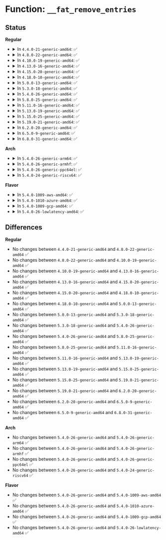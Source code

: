 # Function: <code>__fat_remove_entries</code>

## Status
<b>Regular</b>
<ul>
<li>
<details>
<summary>In <code>4.4.0-21-generic-amd64</code>: ✅</summary>

```c
int __fat_remove_entries(struct inode * dir, loff_t pos, int nr_slots)
```

```json
{
  "name": "__fat_remove_entries",
  "collision_type": "Unique Static",
  "inline_type": "No",
  "funcs": [
    {
      "addr": 18446744071581951920,
      "name": "__fat_remove_entries",
      "external": false,
      "loc": "fs/fat/dir.c:997",
      "file": "fs/fat/dir.c",
      "inline": "seen, unknown",
      "caller_inline": [],
      "caller_func": [
        "fs/fat/dir.c:fat_remove_entries",
        "fs/fat/dir.c:fat_add_entries"
      ]
    }
  ],
  "symbols": [
    {
      "addr": 18446744071581951920,
      "name": "__fat_remove_entries",
      "section": ".text",
      "bind": "STB_LOCAL",
      "size": 298
    }
  ]
}
```
</details>
</li>
<li>
<details>
<summary>In <code>4.8.0-22-generic-amd64</code>: ✅</summary>

```c
int __fat_remove_entries(struct inode * dir, loff_t pos, int nr_slots)
```

```json
{
  "name": "__fat_remove_entries",
  "collision_type": "Unique Static",
  "inline_type": "No",
  "funcs": [
    {
      "addr": 18446744071582162432,
      "name": "__fat_remove_entries",
      "external": false,
      "loc": "fs/fat/dir.c:997",
      "file": "fs/fat/dir.c",
      "inline": "seen, unknown",
      "caller_inline": [],
      "caller_func": [
        "fs/fat/dir.c:fat_add_entries",
        "fs/fat/dir.c:fat_remove_entries"
      ]
    }
  ],
  "symbols": [
    {
      "addr": 18446744071582162432,
      "name": "__fat_remove_entries",
      "section": ".text",
      "bind": "STB_LOCAL",
      "size": 295
    }
  ]
}
```
</details>
</li>
<li>
<details>
<summary>In <code>4.10.0-19-generic-amd64</code>: ✅</summary>

```c
int __fat_remove_entries(struct inode * dir, loff_t pos, int nr_slots)
```

```json
{
  "name": "__fat_remove_entries",
  "collision_type": "Unique Static",
  "inline_type": "No",
  "funcs": [
    {
      "addr": 18446744071582251840,
      "name": "__fat_remove_entries",
      "external": false,
      "loc": "fs/fat/dir.c:997",
      "file": "fs/fat/dir.c",
      "inline": "seen, unknown",
      "caller_inline": [],
      "caller_func": [
        "fs/fat/dir.c:fat_add_entries",
        "fs/fat/dir.c:fat_remove_entries"
      ]
    }
  ],
  "symbols": [
    {
      "addr": 18446744071582251840,
      "name": "__fat_remove_entries",
      "section": ".text",
      "bind": "STB_LOCAL",
      "size": 295
    }
  ]
}
```
</details>
</li>
<li>
<details>
<summary>In <code>4.13.0-16-generic-amd64</code>: ✅</summary>

```c
int __fat_remove_entries(struct inode * dir, loff_t pos, int nr_slots)
```

```json
{
  "name": "__fat_remove_entries",
  "collision_type": "Unique Static",
  "inline_type": "No",
  "funcs": [
    {
      "addr": 18446744071582336864,
      "name": "__fat_remove_entries",
      "external": false,
      "loc": "fs/fat/dir.c:997",
      "file": "fs/fat/dir.c",
      "inline": "seen, unknown",
      "caller_inline": [],
      "caller_func": [
        "fs/fat/dir.c:fat_add_entries",
        "fs/fat/dir.c:fat_remove_entries"
      ]
    }
  ],
  "symbols": [
    {
      "addr": 18446744071582336864,
      "name": "__fat_remove_entries",
      "section": ".text",
      "bind": "STB_LOCAL",
      "size": 295
    }
  ]
}
```
</details>
</li>
<li>
<details>
<summary>In <code>4.15.0-20-generic-amd64</code>: ✅</summary>

```c
int __fat_remove_entries(struct inode * dir, loff_t pos, int nr_slots)
```

```json
{
  "name": "__fat_remove_entries",
  "collision_type": "Unique Static",
  "inline_type": "No",
  "funcs": [
    {
      "addr": 18446744071582487424,
      "name": "__fat_remove_entries",
      "external": false,
      "loc": "fs/fat/dir.c:996",
      "file": "fs/fat/dir.c",
      "inline": "seen, unknown",
      "caller_inline": [],
      "caller_func": [
        "fs/fat/dir.c:fat_add_entries",
        "fs/fat/dir.c:fat_remove_entries"
      ]
    }
  ],
  "symbols": [
    {
      "addr": 18446744071582487424,
      "name": "__fat_remove_entries",
      "section": ".text",
      "bind": "STB_LOCAL",
      "size": 295
    }
  ]
}
```
</details>
</li>
<li>
<details>
<summary>In <code>4.18.0-10-generic-amd64</code>: ✅</summary>

```c
int __fat_remove_entries(struct inode * dir, loff_t pos, int nr_slots)
```

```json
{
  "name": "__fat_remove_entries",
  "collision_type": "Unique Static",
  "inline_type": "No",
  "funcs": [
    {
      "addr": 18446744071582678496,
      "name": "__fat_remove_entries",
      "external": false,
      "loc": "fs/fat/dir.c:997",
      "file": "fs/fat/dir.c",
      "inline": "seen, unknown",
      "caller_inline": [],
      "caller_func": [
        "fs/fat/dir.c:fat_add_entries",
        "fs/fat/dir.c:fat_remove_entries"
      ]
    }
  ],
  "symbols": [
    {
      "addr": 18446744071582678496,
      "name": "__fat_remove_entries",
      "section": ".text",
      "bind": "STB_LOCAL",
      "size": 295
    }
  ]
}
```
</details>
</li>
<li>
<details>
<summary>In <code>5.0.0-13-generic-amd64</code>: ✅</summary>

```c
int __fat_remove_entries(struct inode * dir, loff_t pos, int nr_slots)
```

```json
{
  "name": "__fat_remove_entries",
  "collision_type": "Unique Static",
  "inline_type": "No",
  "funcs": [
    {
      "addr": 18446744071582780368,
      "name": "__fat_remove_entries",
      "external": false,
      "loc": "fs/fat/dir.c:999",
      "file": "fs/fat/dir.c",
      "inline": "seen, unknown",
      "caller_inline": [],
      "caller_func": [
        "fs/fat/dir.c:fat_add_entries",
        "fs/fat/dir.c:fat_remove_entries"
      ]
    }
  ],
  "symbols": [
    {
      "addr": 18446744071582780368,
      "name": "__fat_remove_entries",
      "section": ".text",
      "bind": "STB_LOCAL",
      "size": 295
    }
  ]
}
```
</details>
</li>
<li>
<details>
<summary>In <code>5.3.0-18-generic-amd64</code>: ✅</summary>

```c
int __fat_remove_entries(struct inode * dir, loff_t pos, int nr_slots)
```

```json
{
  "name": "__fat_remove_entries",
  "collision_type": "Unique Static",
  "inline_type": "No",
  "funcs": [
    {
      "addr": 18446744071582954528,
      "name": "__fat_remove_entries",
      "external": false,
      "loc": "fs/fat/dir.c:1000",
      "file": "fs/fat/dir.c",
      "inline": "seen, unknown",
      "caller_inline": [],
      "caller_func": [
        "fs/fat/dir.c:fat_add_entries",
        "fs/fat/dir.c:fat_remove_entries"
      ]
    }
  ],
  "symbols": [
    {
      "addr": 18446744071582954528,
      "name": "__fat_remove_entries",
      "section": ".text",
      "bind": "STB_LOCAL",
      "size": 295
    }
  ]
}
```
</details>
</li>
<li>
<details>
<summary>In <code>5.4.0-26-generic-amd64</code>: ✅</summary>

```c
int __fat_remove_entries(struct inode * dir, loff_t pos, int nr_slots)
```

```json
{
  "name": "__fat_remove_entries",
  "collision_type": "Unique Static",
  "inline_type": "No",
  "funcs": [
    {
      "addr": 18446744071583059408,
      "name": "__fat_remove_entries",
      "external": false,
      "loc": "fs/fat/dir.c:998",
      "file": "fs/fat/dir.c",
      "inline": "seen, unknown",
      "caller_inline": [],
      "caller_func": [
        "fs/fat/dir.c:fat_add_entries",
        "fs/fat/dir.c:fat_remove_entries"
      ]
    }
  ],
  "symbols": [
    {
      "addr": 18446744071583059408,
      "name": "__fat_remove_entries",
      "section": ".text",
      "bind": "STB_LOCAL",
      "size": 295
    }
  ]
}
```
</details>
</li>
<li>
<details>
<summary>In <code>5.8.0-25-generic-amd64</code>: ✅</summary>

```c
int __fat_remove_entries(struct inode * dir, loff_t pos, int nr_slots)
```

```json
{
  "name": "__fat_remove_entries",
  "collision_type": "Unique Static",
  "inline_type": "No",
  "funcs": [
    {
      "addr": 18446744071583378832,
      "name": "__fat_remove_entries",
      "external": false,
      "loc": "fs/fat/dir.c:994",
      "file": "fs/fat/dir.c",
      "inline": "seen, unknown",
      "caller_inline": [],
      "caller_func": [
        "fs/fat/dir.c:fat_add_entries",
        "fs/fat/dir.c:fat_remove_entries"
      ]
    }
  ],
  "symbols": [
    {
      "addr": 18446744071583378832,
      "name": "__fat_remove_entries",
      "section": ".text",
      "bind": "STB_LOCAL",
      "size": 295
    }
  ]
}
```
</details>
</li>
<li>
<details>
<summary>In <code>5.11.0-16-generic-amd64</code>: ✅</summary>

```c
int __fat_remove_entries(struct inode * dir, loff_t pos, int nr_slots)
```

```json
{
  "name": "__fat_remove_entries",
  "collision_type": "Unique Static",
  "inline_type": "No",
  "funcs": [
    {
      "addr": 18446744071583494720,
      "name": "__fat_remove_entries",
      "external": false,
      "loc": "fs/fat/dir.c:994",
      "file": "fs/fat/dir.c",
      "inline": "seen, unknown",
      "caller_inline": [],
      "caller_func": [
        "fs/fat/dir.c:fat_add_entries",
        "fs/fat/dir.c:fat_remove_entries"
      ]
    }
  ],
  "symbols": [
    {
      "addr": 18446744071583494720,
      "name": "__fat_remove_entries",
      "section": ".text",
      "bind": "STB_LOCAL",
      "size": 295
    }
  ]
}
```
</details>
</li>
<li>
<details>
<summary>In <code>5.13.0-19-generic-amd64</code>: ✅</summary>

```c
int __fat_remove_entries(struct inode * dir, loff_t pos, int nr_slots)
```

```json
{
  "name": "__fat_remove_entries",
  "collision_type": "Unique Static",
  "inline_type": "No",
  "funcs": [
    {
      "addr": 18446744071583516416,
      "name": "__fat_remove_entries",
      "external": false,
      "loc": "fs/fat/dir.c:994",
      "file": "fs/fat/dir.c",
      "inline": "seen, unknown",
      "caller_inline": [],
      "caller_func": [
        "fs/fat/dir.c:fat_add_entries",
        "fs/fat/dir.c:fat_remove_entries"
      ]
    }
  ],
  "symbols": [
    {
      "addr": 18446744071583516416,
      "name": "__fat_remove_entries",
      "section": ".text",
      "bind": "STB_LOCAL",
      "size": 312
    }
  ]
}
```
</details>
</li>
<li>
<details>
<summary>In <code>5.15.0-25-generic-amd64</code>: ✅</summary>

```c
int __fat_remove_entries(struct inode * dir, loff_t pos, int nr_slots)
```

```json
{
  "name": "__fat_remove_entries",
  "collision_type": "Unique Static",
  "inline_type": "No",
  "funcs": [
    {
      "addr": 18446744071583872064,
      "name": "__fat_remove_entries",
      "external": false,
      "loc": "fs/fat/dir.c:994",
      "file": "fs/fat/dir.c",
      "inline": "seen, unknown",
      "caller_inline": [],
      "caller_func": [
        "fs/fat/dir.c:fat_add_entries",
        "fs/fat/dir.c:fat_remove_entries"
      ]
    }
  ],
  "symbols": [
    {
      "addr": 18446744071583872064,
      "name": "__fat_remove_entries",
      "section": ".text",
      "bind": "STB_LOCAL",
      "size": 312
    }
  ]
}
```
</details>
</li>
<li>
<details>
<summary>In <code>5.19.0-21-generic-amd64</code>: ✅</summary>

```c
int __fat_remove_entries(struct inode * dir, loff_t pos, int nr_slots)
```

```json
{
  "name": "__fat_remove_entries",
  "collision_type": "Unique Static",
  "inline_type": "No",
  "funcs": [
    {
      "addr": 18446744071584446912,
      "name": "__fat_remove_entries",
      "external": false,
      "loc": "fs/fat/dir.c:994",
      "file": "fs/fat/dir.c",
      "inline": "seen, unknown",
      "caller_inline": [],
      "caller_func": [
        "fs/fat/dir.c:fat_add_entries",
        "fs/fat/dir.c:fat_remove_entries"
      ]
    }
  ],
  "symbols": [
    {
      "addr": 18446744071584446912,
      "name": "__fat_remove_entries",
      "section": ".text",
      "bind": "STB_LOCAL",
      "size": 321
    }
  ]
}
```
</details>
</li>
<li>
<details>
<summary>In <code>6.2.0-20-generic-amd64</code>: ✅</summary>

```c
int __fat_remove_entries(struct inode * dir, loff_t pos, int nr_slots)
```

```json
{
  "name": "__fat_remove_entries",
  "collision_type": "Unique Static",
  "inline_type": "No",
  "funcs": [
    {
      "addr": 18446744071585109456,
      "name": "__fat_remove_entries",
      "external": false,
      "loc": "fs/fat/dir.c:994",
      "file": "fs/fat/dir.c",
      "inline": "seen, unknown",
      "caller_inline": [],
      "caller_func": [
        "fs/fat/dir.c:fat_add_entries",
        "fs/fat/dir.c:fat_remove_entries"
      ]
    }
  ],
  "symbols": [
    {
      "addr": 18446744071585109456,
      "name": "__fat_remove_entries",
      "section": ".text",
      "bind": "STB_LOCAL",
      "size": 321
    }
  ]
}
```
</details>
</li>
<li>
<details>
<summary>In <code>6.5.0-9-generic-amd64</code>: ✅</summary>

```c
int __fat_remove_entries(struct inode * dir, loff_t pos, int nr_slots)
```

```json
{
  "name": "__fat_remove_entries",
  "collision_type": "Unique Static",
  "inline_type": "No",
  "funcs": [
    {
      "addr": 18446744071585338672,
      "name": "__fat_remove_entries",
      "external": false,
      "loc": "fs/fat/dir.c:994",
      "file": "fs/fat/dir.c",
      "inline": "seen, unknown",
      "caller_inline": [],
      "caller_func": [
        "fs/fat/dir.c:fat_add_entries",
        "fs/fat/dir.c:fat_remove_entries"
      ]
    }
  ],
  "symbols": [
    {
      "addr": 18446744071585338672,
      "name": "__fat_remove_entries",
      "section": ".text",
      "bind": "STB_LOCAL",
      "size": 321
    }
  ]
}
```
</details>
</li>
<li>
<details>
<summary>In <code>6.8.0-31-generic-amd64</code>: ✅</summary>

```c
int __fat_remove_entries(struct inode * dir, loff_t pos, int nr_slots)
```

```json
{
  "name": "__fat_remove_entries",
  "collision_type": "Unique Static",
  "inline_type": "No",
  "funcs": [
    {
      "addr": 18446744071585573344,
      "name": "__fat_remove_entries",
      "external": false,
      "loc": "fs/fat/dir.c:994",
      "file": "fs/fat/dir.c",
      "inline": "seen, unknown",
      "caller_inline": [],
      "caller_func": [
        "fs/fat/dir.c:fat_add_entries",
        "fs/fat/dir.c:fat_remove_entries"
      ]
    }
  ],
  "symbols": [
    {
      "addr": 18446744071585573344,
      "name": "__fat_remove_entries",
      "section": ".text",
      "bind": "STB_LOCAL",
      "size": 321
    }
  ]
}
```
</details>
</li>
</ul>
<b>Arch</b>
<ul>
<li>
<details>
<summary>In <code>5.4.0-26-generic-arm64</code>: ✅</summary>

```c
int __fat_remove_entries(struct inode * dir, loff_t pos, int nr_slots)
```

```json
{
  "name": "__fat_remove_entries",
  "collision_type": "Unique Static",
  "inline_type": "No",
  "funcs": [
    {
      "addr": 18446603336494758584,
      "name": "__fat_remove_entries",
      "external": false,
      "loc": "fs/fat/dir.c:998",
      "file": "fs/fat/dir.c",
      "inline": "seen, unknown",
      "caller_inline": [],
      "caller_func": [
        "fs/fat/dir.c:fat_add_entries",
        "fs/fat/dir.c:fat_remove_entries"
      ]
    }
  ],
  "symbols": [
    {
      "addr": 18446603336494758584,
      "name": "__fat_remove_entries",
      "section": ".text",
      "bind": "STB_LOCAL",
      "size": 404
    }
  ]
}
```
</details>
</li>
<li>
<details>
<summary>In <code>5.4.0-26-generic-armhf</code>: ✅</summary>

```c
int __fat_remove_entries(struct inode * dir, loff_t pos, int nr_slots)
```

```json
{
  "name": "__fat_remove_entries",
  "collision_type": "Unique Static",
  "inline_type": "No",
  "funcs": [
    {
      "addr": 3228183868,
      "name": "__fat_remove_entries",
      "external": false,
      "loc": "fs/fat/dir.c:998",
      "file": "fs/fat/dir.c",
      "inline": "seen, unknown",
      "caller_inline": [],
      "caller_func": [
        "fs/fat/dir.c:fat_add_entries",
        "fs/fat/dir.c:fat_remove_entries"
      ]
    }
  ],
  "symbols": [
    {
      "addr": 3228183868,
      "name": "__fat_remove_entries",
      "section": ".text",
      "bind": "STB_LOCAL",
      "size": 360
    }
  ]
}
```
</details>
</li>
<li>
<details>
<summary>In <code>5.4.0-26-generic-ppc64el</code>: ✅</summary>

```c
int __fat_remove_entries(struct inode * dir, loff_t pos, int nr_slots)
```

```json
{
  "name": "__fat_remove_entries",
  "collision_type": "Unique Static",
  "inline_type": "No",
  "funcs": [
    {
      "addr": 13835058055288589712,
      "name": "__fat_remove_entries",
      "external": false,
      "loc": "fs/fat/dir.c:998",
      "file": "fs/fat/dir.c",
      "inline": "seen, unknown",
      "caller_inline": [],
      "caller_func": [
        "fs/fat/dir.c:fat_add_entries",
        "fs/fat/dir.c:fat_remove_entries"
      ]
    }
  ],
  "symbols": [
    {
      "addr": 13835058055288589712,
      "name": "__fat_remove_entries",
      "section": ".text",
      "bind": "STB_LOCAL",
      "size": 580
    }
  ]
}
```
</details>
</li>
<li>
<details>
<summary>In <code>5.4.0-24-generic-riscv64</code>: ✅</summary>

```c
int __fat_remove_entries(struct inode * dir, loff_t pos, int nr_slots)
```

```json
{
  "name": "__fat_remove_entries",
  "collision_type": "Unique Static",
  "inline_type": "No",
  "funcs": [
    {
      "addr": 18446743936274100384,
      "name": "__fat_remove_entries",
      "external": false,
      "loc": "fs/fat/dir.c:998",
      "file": "fs/fat/dir.c",
      "inline": "seen, unknown",
      "caller_inline": [],
      "caller_func": [
        "fs/fat/dir.c:fat_add_entries",
        "fs/fat/dir.c:fat_remove_entries"
      ]
    }
  ],
  "symbols": [
    {
      "addr": 18446743936274100384,
      "name": "__fat_remove_entries",
      "section": ".text",
      "bind": "STB_LOCAL",
      "size": 304
    }
  ]
}
```
</details>
</li>
</ul>
<b>Flavor</b>
<ul>
<li>
<details>
<summary>In <code>5.4.0-1009-aws-amd64</code>: ✅</summary>

```c
int __fat_remove_entries(struct inode * dir, loff_t pos, int nr_slots)
```

```json
{
  "name": "__fat_remove_entries",
  "collision_type": "Unique Static",
  "inline_type": "No",
  "funcs": [
    {
      "addr": 18446744071583028144,
      "name": "__fat_remove_entries",
      "external": false,
      "loc": "fs/fat/dir.c:998",
      "file": "fs/fat/dir.c",
      "inline": "seen, unknown",
      "caller_inline": [],
      "caller_func": [
        "fs/fat/dir.c:fat_add_entries",
        "fs/fat/dir.c:fat_remove_entries"
      ]
    }
  ],
  "symbols": [
    {
      "addr": 18446744071583028144,
      "name": "__fat_remove_entries",
      "section": ".text",
      "bind": "STB_LOCAL",
      "size": 295
    }
  ]
}
```
</details>
</li>
<li>
<details>
<summary>In <code>5.4.0-1010-azure-amd64</code>: ✅</summary>

```c
int __fat_remove_entries(struct inode * dir, loff_t pos, int nr_slots)
```

```json
{
  "name": "__fat_remove_entries",
  "collision_type": "Unique Static",
  "inline_type": "No",
  "funcs": [
    {
      "addr": 18446744071582965296,
      "name": "__fat_remove_entries",
      "external": false,
      "loc": "fs/fat/dir.c:998",
      "file": "fs/fat/dir.c",
      "inline": "seen, unknown",
      "caller_inline": [],
      "caller_func": [
        "fs/fat/dir.c:fat_add_entries",
        "fs/fat/dir.c:fat_remove_entries"
      ]
    }
  ],
  "symbols": [
    {
      "addr": 18446744071582965296,
      "name": "__fat_remove_entries",
      "section": ".text",
      "bind": "STB_LOCAL",
      "size": 295
    }
  ]
}
```
</details>
</li>
<li>
<details>
<summary>In <code>5.4.0-1009-gcp-amd64</code>: ✅</summary>

```c
int __fat_remove_entries(struct inode * dir, loff_t pos, int nr_slots)
```

```json
{
  "name": "__fat_remove_entries",
  "collision_type": "Unique Static",
  "inline_type": "No",
  "funcs": [
    {
      "addr": 18446744071583016752,
      "name": "__fat_remove_entries",
      "external": false,
      "loc": "fs/fat/dir.c:998",
      "file": "fs/fat/dir.c",
      "inline": "seen, unknown",
      "caller_inline": [],
      "caller_func": [
        "fs/fat/dir.c:fat_add_entries",
        "fs/fat/dir.c:fat_remove_entries"
      ]
    }
  ],
  "symbols": [
    {
      "addr": 18446744071583016752,
      "name": "__fat_remove_entries",
      "section": ".text",
      "bind": "STB_LOCAL",
      "size": 295
    }
  ]
}
```
</details>
</li>
<li>
<details>
<summary>In <code>5.4.0-26-lowlatency-amd64</code>: ✅</summary>

```c
int __fat_remove_entries(struct inode * dir, loff_t pos, int nr_slots)
```

```json
{
  "name": "__fat_remove_entries",
  "collision_type": "Unique Static",
  "inline_type": "No",
  "funcs": [
    {
      "addr": 18446744071583105936,
      "name": "__fat_remove_entries",
      "external": false,
      "loc": "fs/fat/dir.c:998",
      "file": "fs/fat/dir.c",
      "inline": "seen, unknown",
      "caller_inline": [],
      "caller_func": [
        "fs/fat/dir.c:fat_add_entries",
        "fs/fat/dir.c:fat_remove_entries"
      ]
    }
  ],
  "symbols": [
    {
      "addr": 18446744071583105936,
      "name": "__fat_remove_entries",
      "section": ".text",
      "bind": "STB_LOCAL",
      "size": 295
    }
  ]
}
```
</details>
</li>
</ul>

## Differences
<b>Regular</b>
<ul>
<li>
No changes between <code>4.4.0-21-generic-amd64</code> and <code>4.8.0-22-generic-amd64</code> ✅
</li>
<li>
No changes between <code>4.8.0-22-generic-amd64</code> and <code>4.10.0-19-generic-amd64</code> ✅
</li>
<li>
No changes between <code>4.10.0-19-generic-amd64</code> and <code>4.13.0-16-generic-amd64</code> ✅
</li>
<li>
No changes between <code>4.13.0-16-generic-amd64</code> and <code>4.15.0-20-generic-amd64</code> ✅
</li>
<li>
No changes between <code>4.15.0-20-generic-amd64</code> and <code>4.18.0-10-generic-amd64</code> ✅
</li>
<li>
No changes between <code>4.18.0-10-generic-amd64</code> and <code>5.0.0-13-generic-amd64</code> ✅
</li>
<li>
No changes between <code>5.0.0-13-generic-amd64</code> and <code>5.3.0-18-generic-amd64</code> ✅
</li>
<li>
No changes between <code>5.3.0-18-generic-amd64</code> and <code>5.4.0-26-generic-amd64</code> ✅
</li>
<li>
No changes between <code>5.4.0-26-generic-amd64</code> and <code>5.8.0-25-generic-amd64</code> ✅
</li>
<li>
No changes between <code>5.8.0-25-generic-amd64</code> and <code>5.11.0-16-generic-amd64</code> ✅
</li>
<li>
No changes between <code>5.11.0-16-generic-amd64</code> and <code>5.13.0-19-generic-amd64</code> ✅
</li>
<li>
No changes between <code>5.13.0-19-generic-amd64</code> and <code>5.15.0-25-generic-amd64</code> ✅
</li>
<li>
No changes between <code>5.15.0-25-generic-amd64</code> and <code>5.19.0-21-generic-amd64</code> ✅
</li>
<li>
No changes between <code>5.19.0-21-generic-amd64</code> and <code>6.2.0-20-generic-amd64</code> ✅
</li>
<li>
No changes between <code>6.2.0-20-generic-amd64</code> and <code>6.5.0-9-generic-amd64</code> ✅
</li>
<li>
No changes between <code>6.5.0-9-generic-amd64</code> and <code>6.8.0-31-generic-amd64</code> ✅
</li>
</ul>
<b>Arch</b>
<ul>
<li>
No changes between <code>5.4.0-26-generic-amd64</code> and <code>5.4.0-26-generic-arm64</code> ✅
</li>
<li>
No changes between <code>5.4.0-26-generic-amd64</code> and <code>5.4.0-26-generic-armhf</code> ✅
</li>
<li>
No changes between <code>5.4.0-26-generic-amd64</code> and <code>5.4.0-26-generic-ppc64el</code> ✅
</li>
<li>
No changes between <code>5.4.0-26-generic-amd64</code> and <code>5.4.0-24-generic-riscv64</code> ✅
</li>
</ul>
<b>Flavor</b>
<ul>
<li>
No changes between <code>5.4.0-26-generic-amd64</code> and <code>5.4.0-1009-aws-amd64</code> ✅
</li>
<li>
No changes between <code>5.4.0-26-generic-amd64</code> and <code>5.4.0-1010-azure-amd64</code> ✅
</li>
<li>
No changes between <code>5.4.0-26-generic-amd64</code> and <code>5.4.0-1009-gcp-amd64</code> ✅
</li>
<li>
No changes between <code>5.4.0-26-generic-amd64</code> and <code>5.4.0-26-lowlatency-amd64</code> ✅
</li>
</ul>
